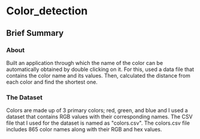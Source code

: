 # Color_detection
## Brief Summary
### About
Built an application through which the name of the color can be automatically obtained by double clicking on it. 
For this, used a data file that contains the color name and its values. Then, calculated the distance from each color and find the shortest one.

### The Dataset
Colors are made up of 3 primary colors; red, green, and blue and I used a dataset that contains RGB values with their corresponding names. 
The CSV file that I used for the dataset is named as "colors.csv". The colors.csv file includes 865 color names along with their RGB and hex values.
